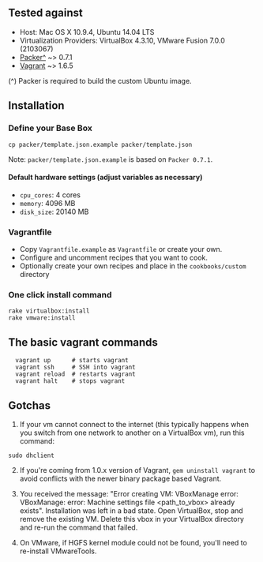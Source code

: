 ## Tested against

* Host: Mac OS X 10.9.4, Ubuntu 14.04 LTS
* Virtualization Providers: VirtualBox 4.3.10, VMware Fusion 7.0.0 (2103067)
* [Packer^](http://www.packer.io/downloads.html) ~> 0.7.1
* [Vagrant](http://downloads.vagrantup.com/) ~> 1.6.5

(^) Packer is required to build the custom Ubuntu image.

## Installation

### Define your Base Box

```
cp packer/template.json.example packer/template.json
```

Note: `packer/template.json.example` is based on `Packer 0.7.1`.

#### Default hardware settings (adjust variables as necessary)

  * `cpu_cores`: 4 cores
  * `memory`: 4096 MB
  * `disk_size`: 20140 MB

### Vagrantfile

  * Copy `Vagrantfile.example` as `Vagrantfile` or create your own.
  * Configure and uncomment recipes that you want to cook.
  * Optionally create your own recipes and place in the `cookbooks/custom` directory

### One click install command

```
rake virtualbox:install
rake vmware:install
```

## The basic vagrant commands

```
  vagrant up      # starts vagrant
  vagrant ssh     # SSH into vagrant
  vagrant reload  # restarts vagrant
  vagrant halt    # stops vagrant
```

## Gotchas

1. If your vm cannot connect to the internet (this typically happens when you switch from one network to another on a VirtualBox vm), run this command:

```
sudo dhclient
```

2. If you're coming from 1.0.x version of Vagrant, `gem uninstall vagrant` to avoid conflicts with the newer binary package based Vagrant.

3. You received the message: "Error creating VM: VBoxManage error: VBoxManage: error: Machine settings file <path_to_vbox> already exists". Installation was left in a bad state. Open VirtualBox, stop and remove the existing VM. Delete this vbox in your VirtualBox directory and re-run the command that failed.

4. On VMware, if HGFS kernel module could not be found, you'll need to re-install VMwareTools.

